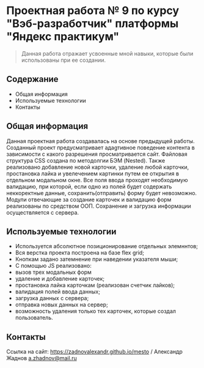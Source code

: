 # Проектная работа № 9 по курсу "Вэб-разработчик" платформы "Яндекс практикум"
> Данная работа отражает усвоенные мной навыки, которые были использованы при ее создании.


## Содержание
* Общая информация
* Используемые технологии
* Контакты


## Общая информация
Данная проектная работа создавалась на основе предыдущей работы. Созданный проект предусматривает адаgтивное поведение контента в зависимости с какого разрешения просматривается сайт. Файловая структура CSS создана по методолгии БЭМ (Nested). Также реализовано добавление новой карточки, удаление любой карточки, простановка лайка и увелечением картинки путем ее открытия в отдельном модальном окне. Все поля ввода проходят необходимую валидацию, при которой, если одно из полей будет содержать неккоректные данные, сохранить(отправить) форму будет невозможно. Модули отвечающие за создание карточек и валидацию форм реализованы по средством ООП. Сохранение и загрузка информации осуществляется с сервера.


## Используемые технологии
- Используется абсолютное позиционирование отдельных элемннтов;
- Вся верстка проекта построена на базе flex grid;
- Кнопкам задано затемнение при наведении указателя мыши;
- С помощью JS реализовано: 
- вызов трех модальных форм
- удаление и добавление карточек;
- простановка лайка карточкам (реализован счетчик лайков);
- валидация полей ввода данных;
- загрузка данных с сервера;
- отправка новых данных на сервер;
- возможность удаления только тех карточек, которые создал пользователь.


## Контакты
Ссылка на сайт:  https://zadnovalexandr.github.io/mesto /
Александр Жаднов a.zhadnov@mail.ru

